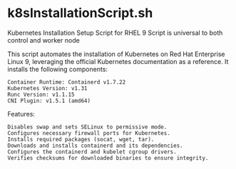 # k8sInstallationScript.sh
Kubernetes Installation Setup Script for RHEL 9
Script is universal to both control and worker node

This script automates the installation of Kubernetes on Red Hat Enterprise Linux 9, leveraging the official Kubernetes documentation as a reference. It installs the following components:

    Container Runtime: Containerd v1.7.22
    Kubernetes Version: v1.31
    Runc Version: v1.1.15
    CNI Plugin: v1.5.1 (amd64)

Features:

    Disables swap and sets SELinux to permissive mode.
    Configures necessary firewall ports for Kubernetes.
    Installs required packages (socat, wget, tar).
    Downloads and installs containerd and its dependencies.
    Configures the containerd and kubelet cgroup drivers.
    Verifies checksums for downloaded binaries to ensure integrity.
